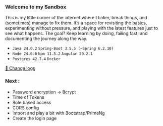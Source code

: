 ### Welcome to my Sandbox

This is my little corner of the internet where I tinker, break things, and (sometimes) manage to fix them. It’s a space for revisiting the basics, experimenting without pressure, and playing with the latest features just to see what happens. The goal? Keep learning by doing, failing fast, and documenting the journey along the way.
- `Java 24.0.2` `Spring-Boot 3.5.5 (~Spring 6.2.10)`
- `Node 24.6.0` `Npm 11.5.2` `Angular 20.2.1`
- `Postgres 42.7.4` `Docker`

[📝 Change logs](progress.md)

### Next :
    
- Password encryption -> Bcrypt
- Time of Tokens
- Role based access
- CORS config
- Import and play a bit with Bootstrap/PrimeNg 
- Create the login page





